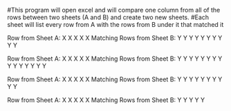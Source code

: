 #This program will open excel and will compare one column from all of the rows between two sheets (A and B) and create two new sheets.
#Each sheet will list every row from A with the rows from B under it that matched it

Row from Sheet A:
X X X X X
Matching Rows from Sheet B:
Y Y Y Y Y
Y Y Y Y Y

Row from Sheet A:
X X X X X
Matching Rows from Sheet B:
Y Y Y Y Y
Y Y Y Y Y
Y Y Y Y Y

Row from Sheet A:
X X X X X
Matching Rows from Sheet B:
Y Y Y Y Y
Y Y Y Y Y

Row from Sheet A:
X X X X X
Matching Rows from Sheet B:
Y Y Y Y Y

